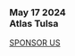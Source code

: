 <div class="text-center text-[#f9f3e6] twokay-font-freshman uppercase">
  <h3 class="block text-2xl sm:text-3xl tracking-widest mb-8">
    May 17 2024 <br/>
    Atlas Tulsa
  </h3>

  <div class="flex gap-4 flex-col sm:flex-row max-w-xs sm:max-w-none mx-auto justify-center">
    <!-- TODO: https://github.com/techlahoma/200ok-site/issues/295 -->
    <!-- <a tabindex="0" role="link" class="border-double border-8 rounded xtwokay-border-red twokay-bg-red px-3 pt-3 pb-2 block sm:block-inline sm:px-8 md:px-12 text-[#f9f3e6] text-lg tracking-widest" href="https://www.papercall.io/200ok2024">SUBMIT TALK</a> -->
    <!-- TODO: https://github.com/techlahoma/200ok-site/issues/299 -->
    <a tabindex="0" role="link" class="border-double border-8 rounded  twokay-bg-blue px-3 pt-3 pb-2 block sm:block-inline sm:px-8 md:px-12 text-[#f9f3e6] text-lg tracking-widest" href="../sponsorship/200OK-Sponsorship-Prospectus-2024.pdf">SPONSOR US</a>
  </div>
</div>
